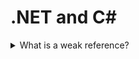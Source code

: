 # .NET and C#

<details>
<summary>What is a weak reference?</summary>

### Definition

A weak reference permits the garbage collector to collect the object while still allowing the application to access the object. A weak reference is valid only during the indeterminate amount of time until the object is collected when no strong references exist. When you use a weak reference, the application can still obtain a strong reference to the object, which prevents it from being collected. However, there is always the risk that the garbage collector will get to the object first before a strong reference is reestablished.

### Short and Long Weak Referencess

#### Short

The target of a short weak reference becomes `null` when the object is reclaimed by garbage collection. The weak reference is itself a managed object, and is subject to garbage collection just like any other managed object. A short weak reference is the parameterless constructor for `WeakReference`.

#### Long

A long weak reference is retained after the object's `Finalize` method has been called. This allows the object to be recreated, but the state of the object remains unpredictable. To use a long reference, specify true in the `WeakReference` constructor.
 
If the object's type does not have a `Finalize` method, the short weak reference functionality applies and the weak reference is valid only until the target is collected, which can occur anytime after the finalizer is run.

### Strong Reference

To establish a strong reference and use the object again, cast the `Target` property of a `WeakReference` to the type of the object. If the `Target` property returns `null`, the object was collected; otherwise, you can continue to use the object because the application has regained a strong reference to it.

### Guidelines

- Use long weak references only when necessary as the state of the object is unpredictable after finalization.

- Avoid using weak references to small objects because the pointer itself may be as large or larger.

- Avoid using weak references as an automatic solution to memory management problems. Instead, develop an effective caching policy for handling your application's objects.

### Code Example

```csharp
class Program
{
    static void Main(string[] args)
    {
        // Creating a strong reference
        var strongRef = new MyClass();

        // Creating a weak reference
        WeakReference weakRef = new WeakReference(strongRef);

        // Dereferencing the strong reference
        strongRef = null;

        // Checking if the weak reference is alive and retrieving its target
        if (weakRef.IsAlive)
        {
            MyClass obj = (MyClass)weakRef.Target;
            if (obj != null)
            {
                Console.WriteLine("Weak reference is alive, and obj is not null.");
                obj.SomeMethod();
            }
            else
            {
                // GC occurred here and collected the object
                Console.WriteLine("Weak reference is alive, but obj is null.");
            }
        }
        else
        {
            Console.WriteLine("Weak reference is dead.");
        }
    }
}

class MyClass
{
    public void SomeMethod()
    {
        Console.WriteLine("Some method called.");
    }
}
```

### Links

- https://learn.microsoft.com/en-us/dotnet/standard/garbage-collection/weak-references
- https://csharp.2000things.com/2012/12/13/735-dont-trust-weakreference-isalive-if-it-returns-true/

</details>
